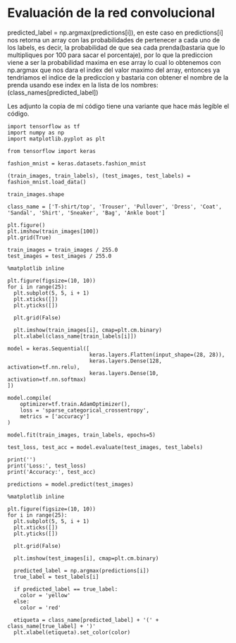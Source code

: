 # Evaluación de la red convolucional

predicted_label = np.argmax(predictions[i]), en este caso en predictions[i] nos retorna un array con las probabilidades de pertenecer a cada uno de los labels, es decir, la probabilidad de que sea cada prenda(bastaria que lo multipliques por 100 para sacar el porcentaje), por lo que la prediccion viene a ser la probabilidad maxima en ese array lo cual lo obtenemos con np.argmax que nos dara el index del valor maximo del array, entonces ya tendriamos el indice de la prediccion y bastaria con obtener el nombre de la prenda usando ese index en la lista de los nombres:(class_names[predicted_label])

Les adjunto la copia de mí código tiene una variante que hace más legible el código.

```
import tensorflow as tf
import numpy as np
import matplotlib.pyplot as plt

from tensorflow import keras

fashion_mnist = keras.datasets.fashion_mnist

(train_images, train_labels), (test_images, test_labels) = fashion_mnist.load_data()

train_images.shape

class_name = ['T-shirt/top', 'Trouser', 'Pullover', 'Dress', 'Coat', 'Sandal', 'Shirt', 'Sneaker', 'Bag', 'Ankle boot']

plt.figure()
plt.imshow(train_images[100])
plt.grid(True)

train_images = train_images / 255.0
test_images = test_images / 255.0

%matplotlib inline

plt.figure(figsize=(10, 10))
for i in range(25):
  plt.subplot(5, 5, i + 1)
  plt.xticks([])
  plt.yticks([])

  plt.grid(False)

  plt.imshow(train_images[i], cmap=plt.cm.binary)
  plt.xlabel(class_name[train_labels[i]])

model = keras.Sequential([
                          keras.layers.Flatten(input_shape=(28, 28)),
                          keras.layers.Dense(128, activation=tf.nn.relu),
                          keras.layers.Dense(10, activation=tf.nn.softmax)
])

model.compile(
    optimizer=tf.train.AdamOptimizer(), 
    loss = 'sparse_categorical_crossentropy',
    metrics = ['accuracy']
)

model.fit(train_images, train_labels, epochs=5)

test_loss, test_acc = model.evaluate(test_images, test_labels)

print('')
print('Loss:', test_loss)
print('Accuracy:', test_acc)

predictions = model.predict(test_images)

%matplotlib inline

plt.figure(figsize=(10, 10))
for i in range(25):
  plt.subplot(5, 5, i + 1)
  plt.xticks([])
  plt.yticks([])

  plt.grid(False)

  plt.imshow(test_images[i], cmap=plt.cm.binary)

  predicted_label = np.argmax(predictions[i])
  true_label = test_labels[i]
  
  if predicted_label == true_label:
    color = 'yellow'
  else:
    color = 'red' 

  etiqueta = class_name[predicted_label] + '(' + class_name[true_label] + ')'
  plt.xlabel(etiqueta).set_color(color)

```